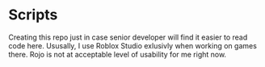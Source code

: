 # Scripts
Creating this repo just in case senior developer will find it easier to read code here. Ususally, I use Roblox Studio exlusivly when working on games there. 
Rojo is not at acceptable level of usability for me right now.
